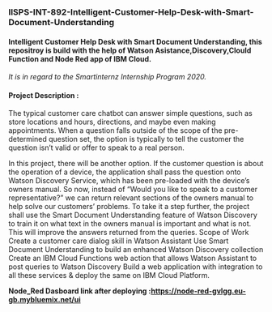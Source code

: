 ### llSPS-INT-892-Intelligent-Customer-Help-Desk-with-Smart-Document-Understanding

#### Intelligent Customer Help Desk with Smart Document Understanding, this repositroy is build with the help of Watson Asistance,Discovery,Clould Function and Node Red app of IBM Cloud.
*It is in regard to the Smartinternz Internship Program 2020.*

#### Project Description : 
The typical customer care chatbot can answer simple questions, such as store locations and hours, directions, and maybe even making appointments. When a question falls outside of the scope of the pre-determined question set, the option is typically to tell the customer the question isn’t valid or offer to speak to a real person.

In this project, there will be another option. If the customer question is about the operation of a device, the application shall pass the question onto Watson Discovery Service, which has been pre-loaded with the device’s owners manual. So now, instead of “Would you like to speak to a customer representative?” we can return relevant sections of the owners manual to help solve our customers’ problems. To take it a step further, the project shall use the Smart Document Understanding feature of Watson Discovery to train it on what text in the owners manual is important and what is not. This will improve the answers returned from the queries. Scope of Work Create a customer care dialog skill in Watson Assistant Use Smart Document Understanding to build an enhanced Watson Discovery collection Create an IBM Cloud Functions web action that allows Watson Assistant to post queries to Watson Discovery Build a web application with integration to all these services & deploy the same on IBM Cloud Platform.

**Node_Red Dasboard link after deploying :https://node-red-gvlgg.eu-gb.mybluemix.net/ui**

